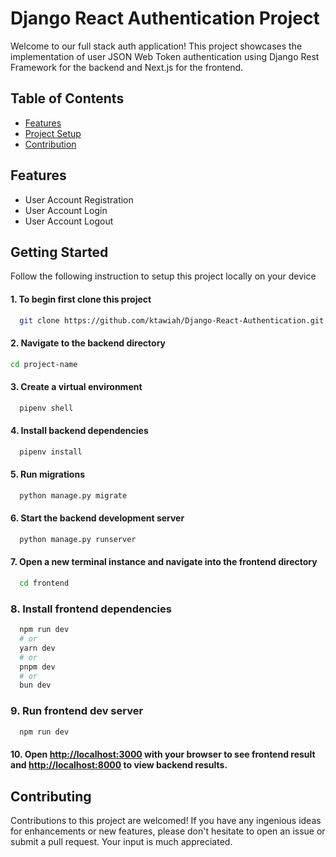 # Django React Authentication Project

Welcome to our full stack auth application! This project showcases the implementation of user JSON Web Token authentication using Django Rest Framework for the backend and Next.js for the frontend.

## Table of Contents
- [Features](#features)
- [Project Setup](#getting-started)
- [Contribution](#contributing)

## Features

- User Account Registration
- User Account Login
- User Account Logout

## Getting Started
Follow the following instruction to setup this project locally on your device

#### 1. To begin first clone this project 
```bash
  git clone https://github.com/ktawiah/Django-React-Authentication.git
```

#### 2. Navigate to the backend directory
```bash
cd project-name
```

#### 3. Create a virtual environment
``` bash
  pipenv shell
```

#### 4. Install backend dependencies
```bash
  pipenv install
```

#### 5. Run migrations
```bash
  python manage.py migrate
```
#### 6. Start the backend development server
```bash
  python manage.py runserver
```

#### 7. Open a new terminal instance and navigate into the frontend directory
```bash
  cd frontend
```

### 8. Install frontend dependencies
```bash
  npm run dev
  # or
  yarn dev
  # or
  pnpm dev
  # or
  bun dev
```

### 9. Run frontend dev server
```bash
  npm run dev
```

#### 10. Open [http://localhost:3000](http://localhost:3000) with your browser to see frontend result and [http://localhost:8000](http://localhost:8000) to view backend results.


## Contributing
Contributions to this project are welcomed! If you have any ingenious ideas for enhancements or new features, please don't hesitate to open an issue or submit a pull request. Your input is much appreciated.

